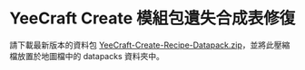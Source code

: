 # YeeCraft Create 模組包遺失合成表修復

請下載最新版本的資料包 [YeeCraft-Create-Recipe-Datapack.zip](https://github.com/yeecraft-official/yeecraft-create-modpack-recipe-datapack/releases/download/v1.5.0/YeeCraft-Create-Recipe-Datapack.zip)，並將此壓縮檔放置於地圖檔中的 datapacks 資料夾中。
